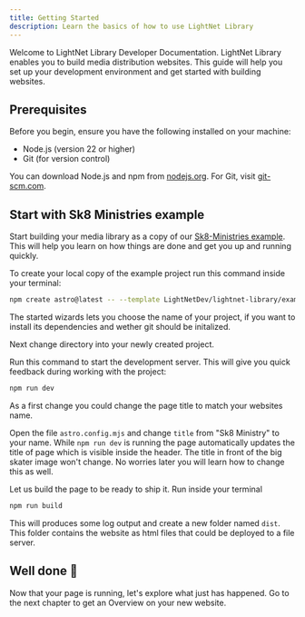 ```yaml
---
title: Getting Started
description: Learn the basics of how to use LightNet Library
---
```


Welcome to LightNet Library Developer Documentation. LightNet Library enables you
to build media distribution websites. This guide will help you set up your development environment and get started with building websites.

## Prerequisites

Before you begin, ensure you have the following installed on your machine:

- Node.js (version 22 or higher)
- Git (for version control)

You can download Node.js and npm from [nodejs.org](https://nodejs.org). For Git, visit [git-scm.com](https://git-scm.com).

## Start with Sk8 Ministries example

Start building your media library as a copy of our [Sk8-Ministries example](https://sk8-ministries.pages.dev/). This will help
you learn on how things are done and get you up and running quickly.

To create your local copy of the example project run this command inside your terminal:

```bash
npm create astro@latest -- --template LightNetDev/lightnet-library/examples/sk8-ministries
```

The started wizards lets you choose the name of your project, if you want to install its dependencies and wether git should be initalized.

Next change directory into your newly created project.

Run this command to start the development server. This will give you quick feedback during working with the project:

```bash
npm run dev
```

As a first change you could change the page title to match your websites name.

Open the file `astro.config.mjs` and change `title` from "Sk8 Ministry" to your name. While `npm run dev` is running the page automatically updates the title of page which is visible inside the header. The title in front of the big skater image won't change. No worries later you will learn how to change this as well.

Let us build the page to be ready to ship it. Run inside your terminal

```bash
npm run build
```

This will produces some log output and create a new folder named `dist`. This folder contains the website as html files that could be deployed to a file server.

## Well done 🎉

Now that your page is running, let's explore what just has happened. Go to the next chapter to get an Overview on your new website.
